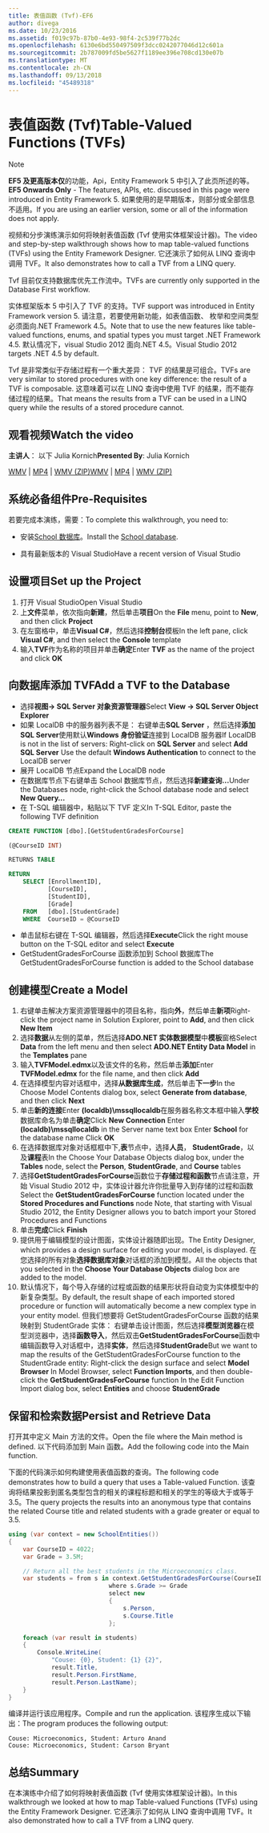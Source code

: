 ```yaml
---
title: 表值函数 (Tvf)-EF6
author: divega
ms.date: 10/23/2016
ms.assetid: f019c97b-87b0-4e93-98f4-2c539f77b2dc
ms.openlocfilehash: 6130e6bd550497509f3dcc0242077046d12c601a
ms.sourcegitcommit: 2b787009fd5be5627f1189ee396e708cd130e07b
ms.translationtype: MT
ms.contentlocale: zh-CN
ms.lasthandoff: 09/13/2018
ms.locfileid: "45489318"
---
```

# <a name="table-valued-functions-tvfs"></a><span data-ttu-id="1d257-102">表值函数 (Tvf)</span><span class="sxs-lookup"><span data-stu-id="1d257-102">Table-Valued Functions (TVFs)</span></span>
> [!NOTE]
> <span data-ttu-id="1d257-103">**EF5 及更高版本仅**的功能，Api，Entity Framework 5 中引入了此页所述的等。</span><span class="sxs-lookup"><span data-stu-id="1d257-103">**EF5 Onwards Only** - The features, APIs, etc. discussed in this page were introduced in Entity Framework 5.</span></span> <span data-ttu-id="1d257-104">如果使用的是早期版本，则部分或全部信息不适用。</span><span class="sxs-lookup"><span data-stu-id="1d257-104">If you are using an earlier version, some or all of the information does not apply.</span></span>

<span data-ttu-id="1d257-105">视频和分步演练演示如何将映射表值函数 (Tvf 使用实体框架设计器)。</span><span class="sxs-lookup"><span data-stu-id="1d257-105">The video and step-by-step walkthrough shows how to map table-valued functions (TVFs) using the Entity Framework Designer.</span></span> <span data-ttu-id="1d257-106">它还演示了如何从 LINQ 查询中调用 TVF。</span><span class="sxs-lookup"><span data-stu-id="1d257-106">It also demonstrates how to call a TVF from a LINQ query.</span></span>

<span data-ttu-id="1d257-107">Tvf 目前仅支持数据库优先工作流中。</span><span class="sxs-lookup"><span data-stu-id="1d257-107">TVFs are currently only supported in the Database First workflow.</span></span>

<span data-ttu-id="1d257-108">实体框架版本 5 中引入了 TVF 的支持。</span><span class="sxs-lookup"><span data-stu-id="1d257-108">TVF support was introduced in Entity Framework version 5.</span></span> <span data-ttu-id="1d257-109">请注意，若要使用新功能，如表值函数、 枚举和空间类型必须面向.NET Framework 4.5。</span><span class="sxs-lookup"><span data-stu-id="1d257-109">Note that to use the new features like table-valued functions, enums, and spatial types you must target .NET Framework 4.5.</span></span> <span data-ttu-id="1d257-110">默认情况下，visual Studio 2012 面向.NET 4.5。</span><span class="sxs-lookup"><span data-stu-id="1d257-110">Visual Studio 2012 targets .NET 4.5 by default.</span></span>

<span data-ttu-id="1d257-111">Tvf 是非常类似于存储过程有一个重大差异： TVF 的结果是可组合。</span><span class="sxs-lookup"><span data-stu-id="1d257-111">TVFs are very similar to stored procedures with one key difference: the result of a TVF is composable.</span></span> <span data-ttu-id="1d257-112">这意味着可以在 LINQ 查询中使用 TVF 的结果，而不能存储过程的结果。</span><span class="sxs-lookup"><span data-stu-id="1d257-112">That means the results from a TVF can be used in a LINQ query while the results of a stored procedure cannot.</span></span>

## <a name="watch-the-video"></a><span data-ttu-id="1d257-113">观看视频</span><span class="sxs-lookup"><span data-stu-id="1d257-113">Watch the video</span></span>

<span data-ttu-id="1d257-114">**主讲人**： 以下 Julia Kornich</span><span class="sxs-lookup"><span data-stu-id="1d257-114">**Presented By**: Julia Kornich</span></span>

<span data-ttu-id="1d257-115">[WMV](http://download.microsoft.com/download/6/0/A/60A6E474-5EF3-4E1E-B9EA-F51D2DDB446A/HDI-ITPro-MSDN-winvideo-tvf.wmv) | [MP4](http://download.microsoft.com/download/6/0/A/60A6E474-5EF3-4E1E-B9EA-F51D2DDB446A/HDI-ITPro-MSDN-mp4video-tvf.m4v) | [WMV (ZIP)](http://download.microsoft.com/download/6/0/A/60A6E474-5EF3-4E1E-B9EA-F51D2DDB446A/HDI-ITPro-MSDN-winvideo-tvf.zip)</span><span class="sxs-lookup"><span data-stu-id="1d257-115">[WMV](http://download.microsoft.com/download/6/0/A/60A6E474-5EF3-4E1E-B9EA-F51D2DDB446A/HDI-ITPro-MSDN-winvideo-tvf.wmv) | [MP4](http://download.microsoft.com/download/6/0/A/60A6E474-5EF3-4E1E-B9EA-F51D2DDB446A/HDI-ITPro-MSDN-mp4video-tvf.m4v) | [WMV (ZIP)](http://download.microsoft.com/download/6/0/A/60A6E474-5EF3-4E1E-B9EA-F51D2DDB446A/HDI-ITPro-MSDN-winvideo-tvf.zip)</span></span>

## <a name="pre-requisites"></a><span data-ttu-id="1d257-116">系统必备组件</span><span class="sxs-lookup"><span data-stu-id="1d257-116">Pre-Requisites</span></span>

<span data-ttu-id="1d257-117">若要完成本演练，需要：</span><span class="sxs-lookup"><span data-stu-id="1d257-117">To complete this walkthrough, you need to:</span></span>

- <span data-ttu-id="1d257-118">安装[School 数据库](~/ef6/resources/school-database.md)。</span><span class="sxs-lookup"><span data-stu-id="1d257-118">Install the [School database](~/ef6/resources/school-database.md).</span></span>

- <span data-ttu-id="1d257-119">具有最新版本的 Visual Studio</span><span class="sxs-lookup"><span data-stu-id="1d257-119">Have a recent version of Visual Studio</span></span>

## <a name="set-up-the-project"></a><span data-ttu-id="1d257-120">设置项目</span><span class="sxs-lookup"><span data-stu-id="1d257-120">Set up the Project</span></span>

1.  <span data-ttu-id="1d257-121">打开 Visual Studio</span><span class="sxs-lookup"><span data-stu-id="1d257-121">Open Visual Studio</span></span>
2.  <span data-ttu-id="1d257-122">上**文件**菜单，依次指向**新建**，然后单击**项目**</span><span class="sxs-lookup"><span data-stu-id="1d257-122">On the **File** menu, point to **New**, and then click **Project**</span></span>
3.  <span data-ttu-id="1d257-123">在左窗格中，单击**Visual C\#**，然后选择**控制台**模板</span><span class="sxs-lookup"><span data-stu-id="1d257-123">In the left pane, click **Visual C\#**, and then select the **Console** template</span></span>
4.  <span data-ttu-id="1d257-124">输入**TVF**作为名称的项目并单击**确定**</span><span class="sxs-lookup"><span data-stu-id="1d257-124">Enter **TVF** as the name of the project and click **OK**</span></span>

## <a name="add-a-tvf-to-the-database"></a><span data-ttu-id="1d257-125">向数据库添加 TVF</span><span class="sxs-lookup"><span data-stu-id="1d257-125">Add a TVF to the Database</span></span>

-   <span data-ttu-id="1d257-126">选择**视图-&gt; SQL Server 对象资源管理器**</span><span class="sxs-lookup"><span data-stu-id="1d257-126">Select **View -&gt; SQL Server Object Explorer**</span></span>
-   <span data-ttu-id="1d257-127">如果 LocalDB 中的服务器列表不是： 右键单击**SQL Server** ，然后选择**添加 SQL Server**使用默认**Windows 身份验证**连接到 LocalDB 服务器</span><span class="sxs-lookup"><span data-stu-id="1d257-127">If LocalDB is not in the list of servers: Right-click on **SQL Server** and select **Add SQL Server** Use the default **Windows Authentication** to connect to the LocalDB server</span></span>
-   <span data-ttu-id="1d257-128">展开 LocalDB 节点</span><span class="sxs-lookup"><span data-stu-id="1d257-128">Expand the LocalDB node</span></span>
-   <span data-ttu-id="1d257-129">在数据库节点下右键单击 School 数据库节点，然后选择**新建查询...**</span><span class="sxs-lookup"><span data-stu-id="1d257-129">Under the Databases node, right-click the School database node and select **New Query…**</span></span>
-   <span data-ttu-id="1d257-130">在 T-SQL 编辑器中，粘贴以下 TVF 定义</span><span class="sxs-lookup"><span data-stu-id="1d257-130">In T-SQL Editor, paste the following TVF definition</span></span>

``` SQL
CREATE FUNCTION [dbo].[GetStudentGradesForCourse]

(@CourseID INT)

RETURNS TABLE

RETURN
    SELECT [EnrollmentID],
           [CourseID],
           [StudentID],
           [Grade]
    FROM   [dbo].[StudentGrade]
    WHERE  CourseID = @CourseID
```

-   <span data-ttu-id="1d257-131">单击鼠标右键在 T-SQL 编辑器，然后选择**Execute**</span><span class="sxs-lookup"><span data-stu-id="1d257-131">Click the right mouse button on the T-SQL editor and select **Execute**</span></span>
-   <span data-ttu-id="1d257-132">GetStudentGradesForCourse 函数添加到 School 数据库</span><span class="sxs-lookup"><span data-stu-id="1d257-132">The GetStudentGradesForCourse function is added to the School database</span></span>

 

## <a name="create-a-model"></a><span data-ttu-id="1d257-133">创建模型</span><span class="sxs-lookup"><span data-stu-id="1d257-133">Create a Model</span></span>

1.  <span data-ttu-id="1d257-134">右键单击解决方案资源管理器中的项目名称，指向**外**，然后单击**新项**</span><span class="sxs-lookup"><span data-stu-id="1d257-134">Right-click the project name in Solution Explorer, point to **Add**, and then click **New Item**</span></span>
2.  <span data-ttu-id="1d257-135">选择**数据**从左侧的菜单，然后选择**ADO.NET 实体数据模型**中**模板**窗格</span><span class="sxs-lookup"><span data-stu-id="1d257-135">Select **Data** from the left menu and then select **ADO.NET Entity Data Model** in the **Templates** pane</span></span>
3.  <span data-ttu-id="1d257-136">输入**TVFModel.edmx**以及该文件的名称，然后单击**添加**</span><span class="sxs-lookup"><span data-stu-id="1d257-136">Enter **TVFModel.edmx** for the file name, and then click **Add**</span></span>
4.  <span data-ttu-id="1d257-137">在选择模型内容对话框中，选择**从数据库生成**，然后单击**下一步**</span><span class="sxs-lookup"><span data-stu-id="1d257-137">In the Choose Model Contents dialog box, select **Generate from database**, and then click **Next**</span></span>
5.  <span data-ttu-id="1d257-138">单击**新的连接**Enter **(localdb)\\mssqllocaldb**在服务器名称文本框中输入**学校**数据库命名为单击**确定**</span><span class="sxs-lookup"><span data-stu-id="1d257-138">Click **New Connection** Enter **(localdb)\\mssqllocaldb** in the Server name text box Enter **School** for the database name Click **OK**</span></span>
6.  <span data-ttu-id="1d257-139">在选择数据库对象对话框框中下,**表**节点中，选择**人员**， **StudentGrade**，以及**课程**表</span><span class="sxs-lookup"><span data-stu-id="1d257-139">In the Choose Your Database Objects dialog box, under the **Tables** node, select the **Person**, **StudentGrade**, and **Course** tables</span></span>
7.  <span data-ttu-id="1d257-140">选择**GetStudentGradesForCourse**函数位于**存储过程和函数**节点请注意，开始 Visual Studio 2012 中，实体设计器允许你批量导入到存储的过程和函数</span><span class="sxs-lookup"><span data-stu-id="1d257-140">Select the **GetStudentGradesForCourse** function located under the **Stored Procedures and Functions** node Note, that starting with Visual Studio 2012, the Entity Designer allows you to batch import your Stored Procedures and Functions</span></span>
8.  <span data-ttu-id="1d257-141">单击**完成**</span><span class="sxs-lookup"><span data-stu-id="1d257-141">Click **Finish**</span></span>
9.  <span data-ttu-id="1d257-142">提供用于编辑模型的设计图面，实体设计器随即出现。</span><span class="sxs-lookup"><span data-stu-id="1d257-142">The Entity Designer, which provides a design surface for editing your model, is displayed.</span></span> <span data-ttu-id="1d257-143">在您选择的所有对象**选择数据库对象**对话框的添加到模型。</span><span class="sxs-lookup"><span data-stu-id="1d257-143">All the objects that you selected in the **Choose Your Database Objects** dialog box are added to the model.</span></span>
10. <span data-ttu-id="1d257-144">默认情况下，每个导入存储的过程或函数的结果形状将自动变为实体模型中的新复杂类型。</span><span class="sxs-lookup"><span data-stu-id="1d257-144">By default, the result shape of each imported stored procedure or function will automatically become a new complex type in your entity model.</span></span> <span data-ttu-id="1d257-145">但我们想要将 GetStudentGradesForCourse 函数的结果映射到 StudentGrade 实体： 右键单击设计图面，然后选择**模型浏览器**在模型浏览器中，选择**函数导入**，然后双击**GetStudentGradesForCourse**函数中编辑函数导入对话框中，选择**实体**，然后选择**StudentGrade**</span><span class="sxs-lookup"><span data-stu-id="1d257-145">But we want to map the results of the GetStudentGradesForCourse function to the StudentGrade entity: Right-click the design surface and select **Model Browser** In Model Browser, select **Function Imports**, and then double-click the **GetStudentGradesForCourse** function In the Edit Function Import dialog box, select **Entities** and choose **StudentGrade**</span></span>

## <a name="persist-and-retrieve-data"></a><span data-ttu-id="1d257-146">保留和检索数据</span><span class="sxs-lookup"><span data-stu-id="1d257-146">Persist and Retrieve Data</span></span>

<span data-ttu-id="1d257-147">打开其中定义 Main 方法的文件。</span><span class="sxs-lookup"><span data-stu-id="1d257-147">Open the file where the Main method is defined.</span></span> <span data-ttu-id="1d257-148">以下代码添加到 Main 函数。</span><span class="sxs-lookup"><span data-stu-id="1d257-148">Add the following code into the Main function.</span></span>

<span data-ttu-id="1d257-149">下面的代码演示如何构建使用表值函数的查询。</span><span class="sxs-lookup"><span data-stu-id="1d257-149">The following code demonstrates how to build a query that uses a Table-valued Function.</span></span> <span data-ttu-id="1d257-150">该查询将结果投影到匿名类型包含的相关的课程标题和相关的学生的等级大于或等于 3.5。</span><span class="sxs-lookup"><span data-stu-id="1d257-150">The query projects the results into an anonymous type that contains the related Course title and related students with a grade greater or equal to 3.5.</span></span>

``` csharp
using (var context = new SchoolEntities())
{
    var CourseID = 4022;
    var Grade = 3.5M;

    // Return all the best students in the Microeconomics class.
    var students = from s in context.GetStudentGradesForCourse(CourseID)
                            where s.Grade >= Grade
                            select new
                            {
                                s.Person,
                                s.Course.Title
                            };

    foreach (var result in students)
    {
        Console.WriteLine(
            "Couse: {0}, Student: {1} {2}",
            result.Title,  
            result.Person.FirstName,  
            result.Person.LastName);
    }
}
```

<span data-ttu-id="1d257-151">编译并运行该应用程序。</span><span class="sxs-lookup"><span data-stu-id="1d257-151">Compile and run the application.</span></span> <span data-ttu-id="1d257-152">该程序生成以下输出：</span><span class="sxs-lookup"><span data-stu-id="1d257-152">The program produces the following output:</span></span>

```
Couse: Microeconomics, Student: Arturo Anand
Couse: Microeconomics, Student: Carson Bryant
```

## <a name="summary"></a><span data-ttu-id="1d257-153">总结</span><span class="sxs-lookup"><span data-stu-id="1d257-153">Summary</span></span>

<span data-ttu-id="1d257-154">在本演练中介绍了如何将映射表值函数 (Tvf 使用实体框架设计器)。</span><span class="sxs-lookup"><span data-stu-id="1d257-154">In this walkthrough we looked at how to map Table-valued Functions (TVFs) using the Entity Framework Designer.</span></span> <span data-ttu-id="1d257-155">它还演示了如何从 LINQ 查询中调用 TVF。</span><span class="sxs-lookup"><span data-stu-id="1d257-155">It also demonstrated how to call a TVF from a LINQ query.</span></span>
